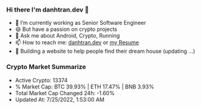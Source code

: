 ### Hi there I'm danhtran.dev 👋

- 🔭 I’m currently working as Senior Software Engineer
- 😄 But have a passion on crypto projects
- 💬 Ask me about Android, Crypto, Running 
- 📫 How to reach me: <a href="https://danhtran.dev" target="_blank">danhtran.dev</a> or <a href="Developer-Resume.pdf" target="_blank">my Resume</a>
- 🌱 Building a website to help people find their dream house (updating ...)

### Crypto Market Summarize
- Active Crypto: 13374
- % Market Cap: BTC 39.93% | ETH 17.47% | BNB 3.93%
- Total Market Cap Changed 24h: -1.60%
- Updated At: 7/25/2022, 1:53:00 AM
